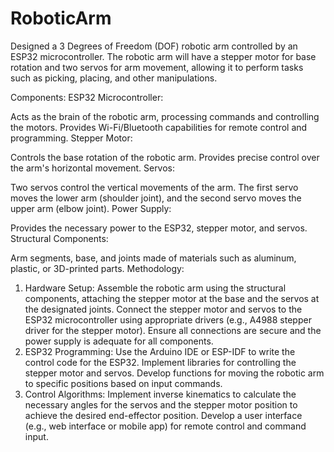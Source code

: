 # RoboticArm
Designed a 3 Degrees of Freedom (DOF) robotic arm controlled by an ESP32 microcontroller. The robotic arm will have a stepper motor for base rotation and two servos for arm movement, allowing it to perform tasks such as picking, placing, and other manipulations.

Components:
ESP32 Microcontroller:

Acts as the brain of the robotic arm, processing commands and controlling the motors.
Provides Wi-Fi/Bluetooth capabilities for remote control and programming.
Stepper Motor:

Controls the base rotation of the robotic arm.
Provides precise control over the arm's horizontal movement.
Servos:

Two servos control the vertical movements of the arm.
The first servo moves the lower arm (shoulder joint), and the second servo moves the upper arm (elbow joint).
Power Supply:

Provides the necessary power to the ESP32, stepper motor, and servos.
Structural Components:

Arm segments, base, and joints made of materials such as aluminum, plastic, or 3D-printed parts.
Methodology:
1. Hardware Setup:
Assemble the robotic arm using the structural components, attaching the stepper motor at the base and the servos at the designated joints.
Connect the stepper motor and servos to the ESP32 microcontroller using appropriate drivers (e.g., A4988 stepper driver for the stepper motor).
Ensure all connections are secure and the power supply is adequate for all components.
2. ESP32 Programming:
Use the Arduino IDE or ESP-IDF to write the control code for the ESP32.
Implement libraries for controlling the stepper motor and servos.
Develop functions for moving the robotic arm to specific positions based on input commands.
3. Control Algorithms:
Implement inverse kinematics to calculate the necessary angles for the servos and the stepper motor position to achieve the desired end-effector position.
Develop a user interface (e.g., web interface or mobile app) for remote control and command input.
